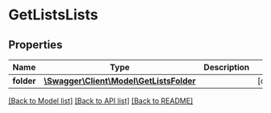 # GetListsLists

## Properties
Name | Type | Description | Notes
------------ | ------------- | ------------- | -------------
**folder** | [**\Swagger\Client\Model\GetListsFolder**](GetListsFolder.md) |  | [optional] 

[[Back to Model list]](../README.md#documentation-for-models) [[Back to API list]](../README.md#documentation-for-api-endpoints) [[Back to README]](../README.md)


